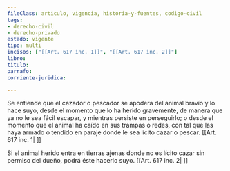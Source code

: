 ```yaml
---
fileClass: articulo, vigencia, historia-y-fuentes, codigo-civil
tags:
- derecho-civil
- derecho-privado
estado: vigente
tipo: multi
incisos: ["[[Art. 617 inc. 1]]", "[[Art. 617 inc. 2]]"]
libro:
titulo:
parrafo:
corriente-juridica:

---
```

Se entiende que el cazador o pescador se apodera del animal bravío y lo hace suyo, desde el momento que lo ha herido gravemente, de manera que ya no le sea fácil escapar, y mientras persiste en perseguirlo; o desde el momento que el animal ha caído en sus trampas o redes, con tal que las haya armado o tendido en paraje donde le sea lícito cazar o pescar. [[Art. 617 inc. 1| ]]

Si el animal herido entra en tierras ajenas donde no es lícito cazar sin permiso del dueño, podrá éste hacerlo suyo. [[Art. 617 inc. 2| ]]